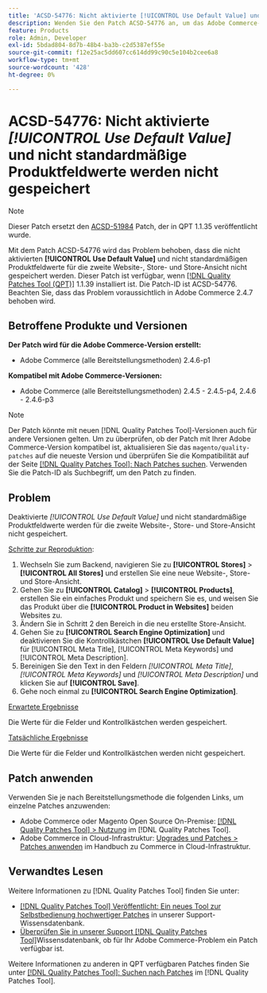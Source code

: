 ```yaml
---
title: 'ACSD-54776: Nicht aktivierte [!UICONTROL Use Default Value] und nicht standardmäßige Produktfeldwerte werden für die zweite Website-, Store- und Store-Ansicht nicht gespeichert'
description: Wenden Sie den Patch ACSD-54776 an, um das Adobe Commerce-Problem zu beheben, bei dem die nicht aktivierten [!UICONTROL Use Default Value]- und Nicht-Standardproduktfeldwerte nicht für die zweite Website-, Store- und Store-Ansicht gespeichert werden.
feature: Products
role: Admin, Developer
exl-id: 5bdad804-8d7b-48b4-ba3b-c2d5387ef55e
source-git-commit: f12e25ac5dd607cc614dd99c90c5e104b2cee6a8
workflow-type: tm+mt
source-wordcount: '428'
ht-degree: 0%

---
```


# ACSD-54776: Nicht aktivierte *[!UICONTROL Use Default Value]* und nicht standardmäßige Produktfeldwerte werden nicht gespeichert

>[!NOTE]
>
>Dieser Patch ersetzt den [ACSD-51984](/help/support-tools/patches-available-in-qpt-tool/v1-1-35/acsd-51984-unchecked-used-default-value-and-non-default-product-field-values-are-not-saved.md) Patch, der in QPT 1.1.35 veröffentlicht wurde.

Mit dem Patch ACSD-54776 wird das Problem behoben, dass die nicht aktivierten **[!UICONTROL Use Default Value]** und nicht standardmäßigen Produktfeldwerte für die zweite Website-, Store- und Store-Ansicht nicht gespeichert werden. Dieser Patch ist verfügbar, wenn [[!DNL Quality Patches Tool (QPT)]](/help/announcements/adobe-commerce-announcements/magento-quality-patches-released-new-tool-to-self-serve-quality-patches.md) 1.1.39 installiert ist. Die Patch-ID ist ACSD-54776. Beachten Sie, dass das Problem voraussichtlich in Adobe Commerce 2.4.7 behoben wird.

## Betroffene Produkte und Versionen

**Der Patch wird für die Adobe Commerce-Version erstellt:**

* Adobe Commerce (alle Bereitstellungsmethoden) 2.4.6-p1

**Kompatibel mit Adobe Commerce-Versionen:**

* Adobe Commerce (alle Bereitstellungsmethoden) 2.4.5 - 2.4.5-p4, 2.4.6 - 2.4.6-p3

>[!NOTE]
>
>Der Patch könnte mit neuen [!DNL Quality Patches Tool]-Versionen auch für andere Versionen gelten. Um zu überprüfen, ob der Patch mit Ihrer Adobe Commerce-Version kompatibel ist, aktualisieren Sie das `magento/quality-patches` auf die neueste Version und überprüfen Sie die Kompatibilität auf der Seite [[!DNL Quality Patches Tool]: Nach Patches suchen](https://experienceleague.adobe.com/tools/commerce-quality-patches/index.html). Verwenden Sie die Patch-ID als Suchbegriff, um den Patch zu finden.

## Problem

Deaktivierte *[!UICONTROL Use Default Value]* und nicht standardmäßige Produktfeldwerte werden für die zweite Website-, Store- und Store-Ansicht nicht gespeichert.

<u>Schritte zur Reproduktion</u>:

1. Wechseln Sie zum Backend, navigieren Sie zu **[!UICONTROL Stores]** > **[!UICONTROL All Stores]** und erstellen Sie eine neue Website-, Store- und Store-Ansicht.
1. Gehen Sie zu **[!UICONTROL Catalog]** > **[!UICONTROL Products]**, erstellen Sie ein einfaches Produkt und speichern Sie es, und weisen Sie das Produkt über die **[!UICONTROL Product in Websites]** beiden Websites zu.
1. Ändern Sie in Schritt 2 den Bereich in die neu erstellte Store-Ansicht.
1. Gehen Sie zu **[!UICONTROL Search Engine Optimization]** und deaktivieren Sie die Kontrollkästchen **[!UICONTROL Use Default Value]** für [!UICONTROL Meta Title], [!UICONTROL Meta Keywords] und [!UICONTROL Meta Description].
1. Bereinigen Sie den Text in den Feldern *[!UICONTROL Meta Title]*, *[!UICONTROL Meta Keywords]* und *[!UICONTROL Meta Description]* und klicken Sie auf **[!UICONTROL Save]**.
1. Gehe noch einmal zu **[!UICONTROL Search Engine Optimization]**.

<u>Erwartete Ergebnisse</u>

Die Werte für die Felder und Kontrollkästchen werden gespeichert.

<u>Tatsächliche Ergebnisse</u>

Die Werte für die Felder und Kontrollkästchen werden nicht gespeichert.

## Patch anwenden

Verwenden Sie je nach Bereitstellungsmethode die folgenden Links, um einzelne Patches anzuwenden:

* Adobe Commerce oder Magento Open Source On-Premise: [[!DNL Quality Patches Tool] > Nutzung](<https://experienceleague.adobe.com/docs/commerce-operations/tools/quality-patches-tool/usage.html>) im [!DNL Quality Patches Tool].
* Adobe Commerce in Cloud-Infrastruktur: [Upgrades und Patches > Patches anwenden](https://experienceleague.adobe.com/docs/commerce-cloud-service/user-guide/develop/upgrade/apply-patches.html) im Handbuch zu Commerce in Cloud-Infrastruktur.

## Verwandtes Lesen

Weitere Informationen zu [!DNL Quality Patches Tool] finden Sie unter:

* [[!DNL Quality Patches Tool] Veröffentlicht: Ein neues Tool zur Selbstbedienung hochwertiger Patches](/help/announcements/adobe-commerce-announcements/magento-quality-patches-released-new-tool-to-self-serve-quality-patches.md) in unserer Support-Wissensdatenbank.
* [Überprüfen Sie in unserer Support [!DNL Quality Patches Tool]](/help/support-tools/patches-available-in-qpt-tool/check-patch-for-magento-issue-with-magento-quality-patches.md)Wissensdatenbank, ob für Ihr Adobe Commerce-Problem ein Patch verfügbar ist.

Weitere Informationen zu anderen in QPT verfügbaren Patches finden Sie unter [[!DNL Quality Patches Tool]: Suchen nach Patches](<https://experienceleague.adobe.com/tools/commerce-quality-patches/index.html>) im [!DNL Quality Patches Tool].
